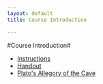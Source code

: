 ```yaml
---
layout: default
title: Course Introduction

---
```


#Course Introduction#


+ [Instructions](Instructions)
+ [Handout](Introduction)
+ [Plato's Allegory of the Cave](https://www.youtube.com/watch?v=h55X9LJTAg4)
